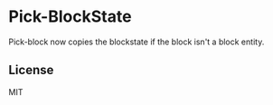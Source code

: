 # Pick-BlockState

Pick-block now copies the blockstate if the block isn't a block entity. 

## License

MIT
